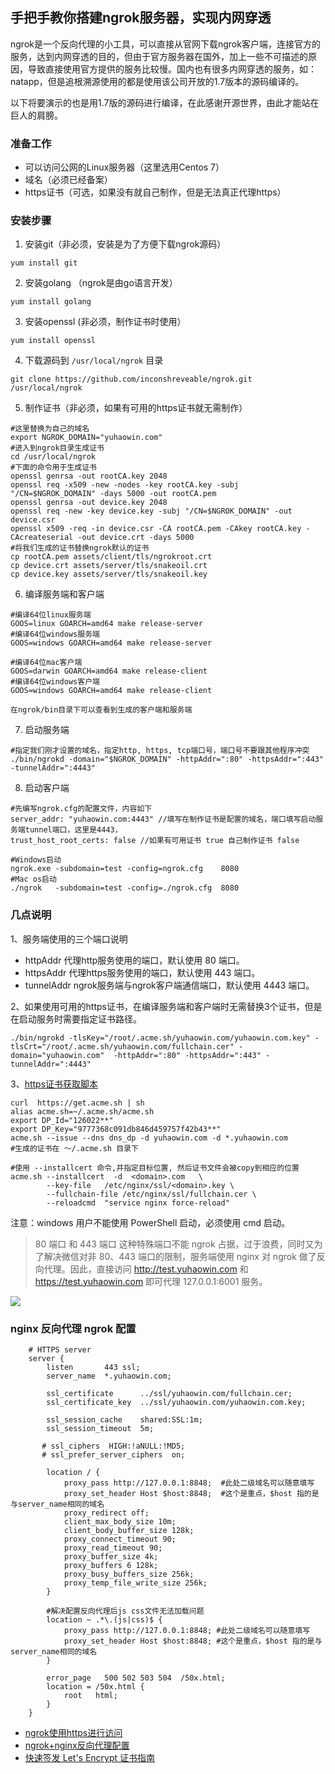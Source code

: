## 手把手教你搭建ngrok服务器，实现内网穿透

ngrok是一个反向代理的小工具，可以直接从官网下载ngrok客户端，连接官方的服务，达到内网穿透的目的，但由于官方服务器在国外，加上一些不可描述的原因，导致直接使用官方提供的服务比较慢。国内也有很多内网穿透的服务，如：natapp，但是追根溯源使用的都是使用该公司开放的1.7版本的源码编译的。

以下将要演示的也是用1.7版的源码进行编译，在此感谢开源世界，由此才能站在巨人的肩膀。

### 准备工作

* 可以访问公网的Linux服务器（这里选用Centos 7）
* 域名（必须已经备案）
* https证书（可选，如果没有就自己制作，但是无法真正代理https）

### 安装步骤


1. 安装git（非必须，安装是为了方便下载ngrok源码） 
```shell	
yum install git
```
2. 安装golang （ngrok是由go语言开发）
```shell
yum install golang
```
3. 安装openssl (非必须，制作证书时使用）
```shell
yum install openssl
```
4. 下载源码到 `/usr/local/ngrok` 目录
```shell
git clone https://github.com/inconshreveable/ngrok.git /usr/local/ngrok
```
5. 制作证书（非必须，如果有可用的https证书就无需制作）
```shell
#这里替换为自己的域名
export NGROK_DOMAIN="yuhaowin.com"
#进入到ngrok目录生成证书
cd /usr/local/ngrok	
#下面的命令用于生成证书
openssl genrsa -out rootCA.key 2048
openssl req -x509 -new -nodes -key rootCA.key -subj "/CN=$NGROK_DOMAIN" -days 5000 -out rootCA.pem
openssl genrsa -out device.key 2048
openssl req -new -key device.key -subj "/CN=$NGROK_DOMAIN" -out device.csr
openssl x509 -req -in device.csr -CA rootCA.pem -CAkey rootCA.key -CAcreateserial -out device.crt -days 5000
#将我们生成的证书替换ngrok默认的证书
cp rootCA.pem assets/client/tls/ngrokroot.crt
cp device.crt assets/server/tls/snakeoil.crt
cp device.key assets/server/tls/snakeoil.key
```
6. 编译服务端和客户端
```shell
#编译64位linux服务端
GOOS=linux GOARCH=amd64 make release-server
#编译64位windows服务端
GOOS=windows GOARCH=amd64 make release-server
	
#编译64位mac客户端
GOOS=darwin GOARCH=amd64 make release-client
#编译64位windows客户端
GOOS=windows GOARCH=amd64 make release-client

在ngrok/bin目录下可以查看到生成的客户端和服务端
```
7. 启动服务端
```shell   
#指定我们刚才设置的域名，指定http, https, tcp端口号，端口号不要跟其他程序冲突
./bin/ngrokd -domain="$NGROK_DOMAIN" -httpAddr=":80" -httpsAddr=":443" -tunnelAddr=":4443"
```
8. 启动客户端
```shell
#先编写ngrok.cfg的配置文件，内容如下
server_addr: "yuhaowin.com:4443" //填写在制作证书是配置的域名，端口填写启动服务端tunnel端口，这里是4443，
trust_host_root_certs: false //如果有可用证书 true 自己制作证书 false
	
#Windows启动
ngrok.exe -subdomain=test -config=ngrok.cfg    8080
#Mac os启动
./ngrok   -subdomain=test -config=./ngrok.cfg  8080 
```

### 几点说明

1、服务端使用的三个端口说明
+ httpAddr 代理http服务使用的端口，默认使用 80 端口。
+ httpsAddr 代理https服务使用的端口，默认使用 443 端口。
+ tunnelAddr ngrok服务端与ngrok客户端通信端口，默认使用 4443 端口。

2、如果使用可用的https证书，在编译服务端和客户端时无需替换3个证书，但是在启动服务时需要指定证书路径。
```shell
./bin/ngrokd -tlsKey="/root/.acme.sh/yuhaowin.com/yuhaowin.com.key" -tlsCrt="/root/.acme.sh/yuhaowin.com/fullchain.cer" -domain="yuhaowin.com"  -httpAddr=":80" -httpsAddr=":443" -tunnelAddr=":4443"
```
3、[https证书获取脚本](https://github.com/Neilpang/acme.sh)
```shell
curl  https://get.acme.sh | sh
alias acme.sh=~/.acme.sh/acme.sh
export DP_Id="126022**"
export DP_Key="9777368c091db846d459757f42b43**"
acme.sh --issue --dns dns_dp -d yuhaowin.com -d *.yuhaowin.com
#生成的证书在 ～/.acme.sh 目录下

#使用 --installcert 命令,并指定目标位置, 然后证书文件会被copy到相应的位置
acme.sh --installcert  -d  <domain>.com   \
        --key-file   /etc/nginx/ssl/<domain>.key \
        --fullchain-file /etc/nginx/ssl/fullchain.cer \
        --reloadcmd  "service nginx force-reload"
```

注意：windows 用户不能使用 PowerShell 启动，必须使用 cmd 启动。

>80 端口 和 443 端口 这种特殊端口不能 ngrok 占据，过于浪费，同时又为了解决微信对非 80、443 端口的限制，服务端使用 nginx 对 ngrok 做了反向代理。因此，直接访问 http://test.yuhaowin.com 和 https://test.yuhaowin.com 即可代理 127.0.0.1:6001 服务。

![](https://tva1.sinaimg.cn/large/006y8mN6ly1g978pykcccj30wi0iiq3w.jpg)


### nginx 反向代理 ngrok 配置

```shell
    # HTTPS server
    server {
        listen       443 ssl;
        server_name  *.yuhaowin.com;

        ssl_certificate      ../ssl/yuhaowin.com/fullchain.cer;
        ssl_certificate_key  ../ssl/yuhaowin.com/yuhaowin.com.key;

        ssl_session_cache    shared:SSL:1m;
        ssl_session_timeout  5m;

       # ssl_ciphers  HIGH:!aNULL:!MD5;
       # ssl_prefer_server_ciphers  on;

        location / {
            proxy_pass http://127.0.0.1:8848;  #此处二级域名可以随意填写
            proxy_set_header Host $host:8848;  #这个是重点，$host 指的是与server_name相同的域名
            proxy_redirect off;
            client_max_body_size 10m;
            client_body_buffer_size 128k;
            proxy_connect_timeout 90;
            proxy_read_timeout 90;
            proxy_buffer_size 4k;
            proxy_buffers 6 128k;
            proxy_busy_buffers_size 256k;
            proxy_temp_file_write_size 256k;
        }

        #解决配置反向代理后js css文件无法加载问题
        location ~ .*\.(js|css)$ {
            proxy_pass http://127.0.0.1:8848; #此处二级域名可以随意填写
            proxy_set_header Host $host:8848; #这个是重点，$host 指的是与server_name相同的域名
        }

        error_page   500 502 503 504  /50x.html;
        location = /50x.html {
            root   html;
        }
    }
```


+ [ngrok使用https进行访问](https://blog.csdn.net/Kenon_Lin/article/details/81072656)
+ [ngrok+nginx反向代理配置](https://www.jianshu.com/p/cd937631a88b)
+ [快速签发 Let's Encrypt 证书指南](https://www.cnblogs.com/esofar/p/9291685.html)